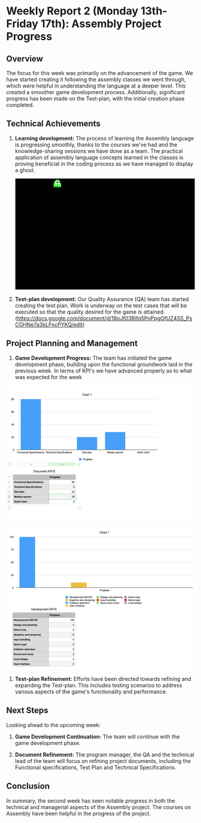 # Weekly Report 2 (Monday 13th-Friday 17th): Assembly Project Progress

## Overview

The focus for this week was primarily on the advancement of the game. We have started creating it following the assembly classes we went through, which were helpful in understanding the language at a deeper level. This created a smoother game development process. Additionally, significant progress has been made on the Test-plan, with the initial creation phase completed.

## Technical Achievements

1. **Learning development:** The process of learning the Assembly language is progressing smoothly, thanks to the courses we've had and the knowledge-sharing sessions we have done as a team. The practical application of assembly language concepts learned in the classes is proving beneficial in the coding process as we have managed to display a ghost.

   ![Game Development Progress](../../Images/progress.png)

2. **Test-plan development:** Our Quality Assurance (QA) team has started creating the test plan. Work is underway on the test cases that will be executed so that the quality desired for the game is attained.(<https://docs.google.com/document/d/18oJf03Rifq5PoPpgGfUZ4SS_PsCGHNe7a3kLFncPYKQ/edit>)

## Project Planning and Management

1. **Game Development Progress:** The team has initiated the game development phase, building upon the functional groundwork laid in the previous week. In terms of KPI's we have advanced properly as to what was expected for the week

![KPI Progress](../../Images/KPI3.png)

![KPI Progress](../../Images/KPI4.png)

1. **Test-plan Refinement:** Efforts have been directed towards refining and expanding the Test-plan. This includes testing scenarios to address various aspects of the game's functionality and performance.

## Next Steps

Looking ahead to the upcoming week:

1. **Game Development Continuation:** The team will continue with the game development phase.

2. **Document Refinement:** The program manager, the QA and the technical lead of the team will focus on refining project documents, including the Functional specifications, Test Plan and Technical Specifications.

## Conclusion

In summary, the second week has seen notable progress in both the technical and managerial aspects of the Assembly project. The courses on Assembly have been helpful in the progress of the project.
